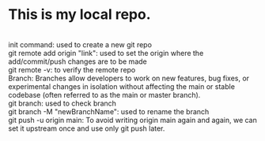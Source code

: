 # This is my local repo.
<br>
init command: used to create a new git repo
<br>
git remote add origin "link": used to set the origin where the add/commit/push changes are to be made
<br>
git remote -v: to verify the remote repo
<br>
Branch: Branches allow developers to work on new features, bug fixes, or experimental changes in isolation without affecting the main or stable codebase (often referred to as the main or master branch).
<br>
git branch: used to check branch
<br>
git branch -M "newBranchName": used to rename the branch
<br>
git push -u origin main: To avoid writing origin main again and again, we can set it upstream once and use only git push later.
<br>
